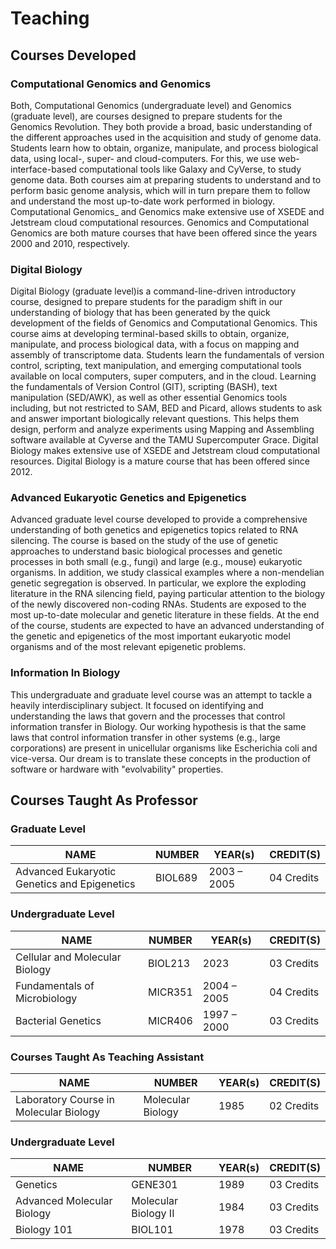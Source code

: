 # **Teaching**

## **Courses Developed**

### **Computational Genomics and Genomics**
Both, Computational Genomics (undergraduate level) and Genomics
(graduate level), are courses designed to prepare students for the
Genomics Revolution. They both provide a broad, basic understanding of
the different approaches used in the acquisition and study of genome
data. Students learn how to obtain, organize, manipulate, and process
biological data, using local-, super- and cloud-computers. For this,
we use web-interface-based computational tools like Galaxy and
CyVerse, to study genome data. Both courses aim at preparing students
to understand and to perform basic genome analysis, which will in turn
prepare them to follow and understand the most up-to-date work
performed in biology. Computational Genomics_ and Genomics make
extensive use of XSEDE and Jetstream cloud computational
resources. Genomics and Computational Genomics are both mature courses
that have been offered since the years 2000 and 2010, respectively.

### **Digital Biology**
Digital Biology (graduate level)is a command-line-driven introductory
course, designed to prepare students for the paradigm shift in our
understanding of biology that has been generated by the quick
development of the fields of Genomics and Computational Genomics. This
course aims at developing terminal-based skills to obtain, organize,
manipulate, and process biological data, with a focus on mapping and
assembly of transcriptome data. Students learn the fundamentals of
version control, scripting, text manipulation, and emerging
computational tools available on local computers, super computers, and
in the cloud. Learning the fundamentals of Version Control (GIT),
scripting (BASH), text manipulation (SED/AWK), as well as other
essential Genomics tools including, but not restricted to SAM, BED and
Picard, allows students to ask and answer important biologically
relevant questions. This helps them design, perform and analyze
experiments using Mapping and Assembling software available at Cyverse
and the TAMU Supercomputer Grace. Digital Biology makes extensive use
of XSEDE and Jetstream cloud computational resources. Digital Biology
is a mature course that has been offered since 2012.

### **Advanced Eukaryotic Genetics and Epigenetics**
Advanced graduate level course developed to provide a comprehensive
understanding of both genetics and epigenetics topics related to RNA
silencing. The course is based on the study of the use of genetic
approaches to understand basic biological processes and genetic
processes in both small (e.g., fungi) and large (e.g., mouse)
eukaryotic organisms. In addition, we study classical examples where a
non-mendelian genetic segregation is observed. In particular, we
explore the exploding literature in the RNA silencing field, paying
particular attention to the biology of the newly discovered non-coding
RNAs. Students are exposed to the most up-to-date molecular and
genetic literature in these fields. At the end of the course, students
are expected to have an advanced understanding of the genetic and
epigenetics of the most important eukaryotic model organisms and of
the most relevant epigenetic problems.

### **Information In Biology**
This undergraduate and graduate level course was an attempt to tackle
a heavily interdisciplinary subject. It focused on identifying and
understanding the laws that govern and the processes that control
information transfer in Biology. Our working hypothesis is that the
same laws that control information transfer in other systems (e.g.,
large corporations) are present in unicellular organisms like
Escherichia coli and vice-versa. Our dream is to translate these
concepts in the production of software or hardware with "evolvability"
properties.

## **Courses Taught As Professor**

### **Graduate Level**
| NAME                                         | NUMBER  | YEAR(s)     | CREDIT(S)  |
|----------------------------------------------|---------|-------------|------------|
| Advanced Eukaryotic Genetics and Epigenetics | BIOL689 | 2003 – 2005 | 04 Credits |

### **Undergraduate Level**
| NAME                           | NUMBER  | YEAR(s)     | CREDIT(S)  |
|--------------------------------|---------|-------------|------------|
| Cellular and Molecular Biology | BIOL213 | 2023        | 03 Credits |
| Fundamentals of Microbiology   | MICR351 | 2004 – 2005 | 04 Credits |
| Bacterial Genetics             | MICR406 | 1997 – 2000 | 03 Credits |

### **Courses Taught As Teaching Assistant**
| NAME                                   | NUMBER            | YEAR(s) | CREDIT(S)  |
|----------------------------------------|-------------------|---------|------------|
| Laboratory Course in Molecular Biology | Molecular Biology | 1985    | 02 Credits |

### **Undergraduate Level**
| NAME                       | NUMBER               | YEAR(s) | CREDIT(S)  |
|----------------------------|----------------------|---------|------------|
| Genetics                   | GENE301              | 1989    | 03 Credits |
| Advanced Molecular Biology | Molecular Biology II | 1984    | 03 Credits |
| Biology 101                | BIOL101              | 1978    | 03 Credits |
